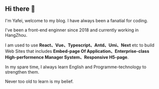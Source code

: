 ## Hi there 👋
I'm Yafei, welcome to my blog. I have always been a fanatial for coding.

I've been a front-end enginner since 2018 and currently working in HangZhou.

I am used to use **React、Vue、Typescript、Antd、Umi、Next** etc to build Web Sites that includes **Embed-page Of Application、Enterprise-class High-performence Manager System、Responsive H5-page**.

In my spare time, I always learn English and Programme-technology to strengthen them. 

Never too old to learn is my belief.
